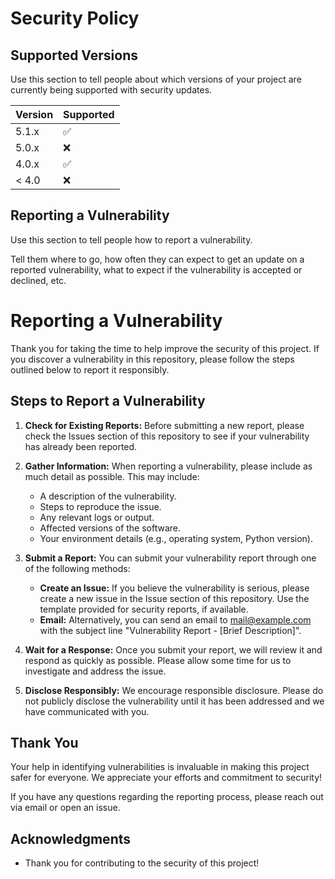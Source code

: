 # Security Policy

## Supported Versions

Use this section to tell people about which versions of your project are
currently being supported with security updates.

| Version | Supported          |
| ------- | ------------------ |
| 5.1.x   | :white_check_mark: |
| 5.0.x   | :x:                |
| 4.0.x   | :white_check_mark: |
| < 4.0   | :x:                |

## Reporting a Vulnerability

Use this section to tell people how to report a vulnerability.

Tell them where to go, how often they can expect to get an update on a
reported vulnerability, what to expect if the vulnerability is accepted or
declined, etc.

# Reporting a Vulnerability

Thank you for taking the time to help improve the security of this project. If you discover a vulnerability in this repository, please follow the steps outlined below to report it responsibly.

## Steps to Report a Vulnerability

1. **Check for Existing Reports:**
   Before submitting a new report, please check the Issues section of this repository to see if your vulnerability has already been reported. 

2. **Gather Information:**
   When reporting a vulnerability, please include as much detail as possible. This may include:
   - A description of the vulnerability.
   - Steps to reproduce the issue.
   - Any relevant logs or output.
   - Affected versions of the software.
   - Your environment details (e.g., operating system, Python version).

3. **Submit a Report:**
   You can submit your vulnerability report through one of the following methods:
   - **Create an Issue:** If you believe the vulnerability is serious, please create a new issue in the Issue section of this repository. Use the template provided for security reports, if available. 
   - **Email:** Alternatively, you can send an email to mail@example.com with the subject line "Vulnerability Report - [Brief Description]". 

4. **Wait for a Response:**
   Once you submit your report, we will review it and respond as quickly as possible. Please allow some time for us to investigate and address the issue.

5. **Disclose Responsibly:**
   We encourage responsible disclosure. Please do not publicly disclose the vulnerability until it has been addressed and we have communicated with you.

## Thank You

Your help in identifying vulnerabilities is invaluable in making this project safer for everyone. We appreciate your efforts and commitment to security!

If you have any questions regarding the reporting process, please reach out via email or open an issue.

## Acknowledgments

- Thank you for contributing to the security of this project!
